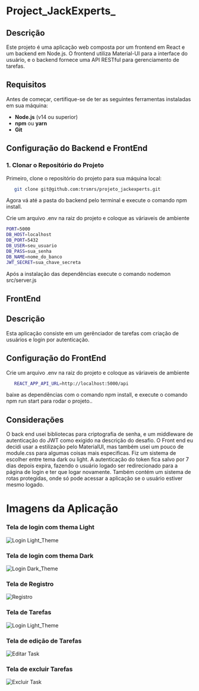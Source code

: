# Project_JackExperts_

## Descrição

Este projeto é uma aplicação web composta por um frontend em React e um backend em Node.js. O frontend utiliza Material-UI para a interface do usuário, e o backend fornece uma API RESTful para gerenciamento de tarefas.

## Requisitos

Antes de começar, certifique-se de ter as seguintes ferramentas instaladas em sua máquina:

- **Node.js** (v14 ou superior)
- **npm** ou **yarn**
- **Git**

## Configuração do Backend e FrontEnd

### 1. Clonar o Repositório do Projeto

Primeiro, clone o repositório do projeto para sua máquina local:

```bash
   git clone git@github.com:trsmrs/projeto_jackexperts.git
```
Agora vá até a pasta do backend pelo terminal e execute o comando npm install.

Crie um arquivo .env na raiz do projeto e coloque as váriaveis de ambiente
```bash
PORT=5000
DB_HOST=localhost
DB_PORT=5432
DB_USER=seu_usuario
DB_PASS=sua_senha
DB_NAME=nome_do_banco
JWT_SECRET=sua_chave_secreta
```
Após a instalação das dependências execute o comando nodemon src/server.js


## FrontEnd

## Descrição 
Esta aplicação consiste em um gerênciador de tarefas com criação de usuários e login por autenticação.

## Configuração do FrontEnd
Crie um arquivo .env na raiz do projeto e coloque as váriaveis de ambiente
```bash
   REACT_APP_API_URL=http://localhost:5000/api
```
baixe as dependências com o comando npm install, e execute o comando npm run start para rodar o projeto..


## Considerações
O back end usei bibliotecas para criptografia de senha, e um middleware de autenticação do JWT como exigido na descrição do desafio.
O Front end eu decidi usar a estilização pelo MaterialUI, mas também usei um pouco de module.css para algumas coisas mais especificas.
Fiz um sistema de escolher entre tema dark ou light.
A autenticação do token fica salvo por 7 dias depois expira, fazendo o usuário logado ser redirecionado para a página de login e ter que logar novamente.
Também contém um sistema de rotas protegidas, onde só pode acessar a aplicação se o usuário estiver mesmo logado.

# Imagens da Aplicação

### Tela de login com thema Light
![Login Light_Theme](https://github.com/trsmrs/projeto_jackexperts/blob/main/imgs/login_thema_light.png)


### Tela de login com thema Dark
![Login Dark_Theme](https://github.com/trsmrs/projeto_jackexperts/blob/main/imgs/login_thema_dark.png)


### Tela de Registro
![Registro](https://github.com/trsmrs/projeto_jackexperts/blob/main/imgs/registro.png)


### Tela de Tarefas
![Login Light_Theme](https://github.com/trsmrs/projeto_jackexperts/blob/main/imgs/tasks.png)


### Tela de edição de Tarefas
![Editar Task](https://github.com/trsmrs/projeto_jackexperts/blob/main/imgs/edit_task.png)


### Tela de excluir Tarefas
![Excluir Task](https://github.com/trsmrs/projeto_jackexperts/blob/main/imgs/delet_task.png)



